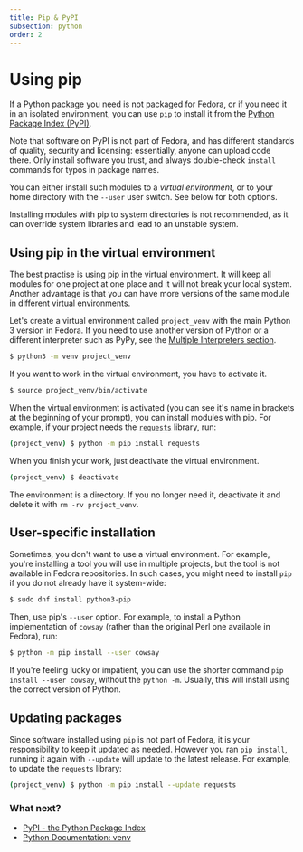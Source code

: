 ```yaml
---
title: Pip & PyPI
subsection: python
order: 2
---
```


# Using pip

If a Python package you need is not packaged for Fedora,
or if you need it in an isolated environment,
you can use `pip` to install it from the [Python Package Index (PyPI)](https://pypi.python.org/).

Note that software on PyPI is not part of Fedora, and has different standards of quality, security and licensing: essentially, anyone can upload code there.
Only install software you trust, and always double-check `install` commands for typos in package names.

You can either install such modules to a *virtual environment*, or to your home directory with the `--user` user switch. See below for both options.

Installing modules with pip to system directories is not recommended, as it can override system libraries and lead to an unstable system.


## Using pip in the virtual environment

The best practise is using pip in the virtual environment. It will keep all modules for one project at one place and it will not break your local system. Another advantage is that you can have more versions of the same module in different virtual environments.

Let's create a virtual environment called `project_venv` with the main Python 3 version in Fedora.
If you need to use another version of Python or a different interpreter such as PyPy, see the [Multiple Interpreters section](https://developer.fedoraproject.org/tech/languages/python/multiple-pythons.html).

```bash
$ python3 -m venv project_venv
```

If you want to work in the virtual environment, you have to activate it.

```bash
$ source project_venv/bin/activate
```

When the virtual environment is activated (you can see it's name in brackets at the beginning of your prompt), you can install modules with pip.
For example, if your project needs the [`requests`](https://requests.readthedocs.io/en/master/) library, run:

```bash
(project_venv) $ python -m pip install requests
```

When you finish your work, just deactivate the virtual environment.

```bash
(project_venv) $ deactivate
```

The environment is a directory.
If you no longer need it, deactivate it and delete it with `rm -rv project_venv`.


## User-specific installation

Sometimes, you don't want to use a virtual environment.
For example, you're installing a tool you will use in multiple projects, but the tool is not available in Fedora repositories.
In such cases, you might need to install `pip` if you do not already have it system-wide:

```bash
$ sudo dnf install python3-pip
```

Then, use pip's `--user` option.
For example, to install a Python implementation of `cowsay` (rather than the original Perl one available in Fedora), run:

```bash
$ python -m pip install --user cowsay
```

If you're feeling lucky or impatient, you can use the shorter command `pip install --user cowsay`, without the `python -m`.
Usually, this will install using the correct version of Python.

## Updating packages

Since software installed using `pip` is not part of Fedora, it is your responsibility to keep it updated as needed.
However you ran `pip install`, running it again with `--update` will update to the latest release.
For example, to update the `requests` library:

```bash
(project_venv) $ python -m pip install --update requests
```


### What next?

 * [PyPI - the Python Package Index](https://pypi.python.org/)
 * [Python Documentation: venv](https://docs.python.org/3/library/venv.html#module-venv)
